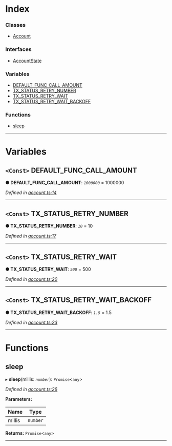 

# Index

### Classes

* [Account](../classes/_account_.account.md)

### Interfaces

* [AccountState](../interfaces/_account_.accountstate.md)

### Variables

* [DEFAULT_FUNC_CALL_AMOUNT](_account_.md#default_func_call_amount)
* [TX_STATUS_RETRY_NUMBER](_account_.md#tx_status_retry_number)
* [TX_STATUS_RETRY_WAIT](_account_.md#tx_status_retry_wait)
* [TX_STATUS_RETRY_WAIT_BACKOFF](_account_.md#tx_status_retry_wait_backoff)

### Functions

* [sleep](_account_.md#sleep)

---

# Variables

<a id="default_func_call_amount"></a>

## `<Const>` DEFAULT_FUNC_CALL_AMOUNT

**● DEFAULT_FUNC_CALL_AMOUNT**: *`1000000`* = 1000000

*Defined in [account.ts:14](https://github.com/nearprotocol/nearlib/blob/b6e94a8/src.ts/account.ts#L14)*

___
<a id="tx_status_retry_number"></a>

## `<Const>` TX_STATUS_RETRY_NUMBER

**● TX_STATUS_RETRY_NUMBER**: *`10`* = 10

*Defined in [account.ts:17](https://github.com/nearprotocol/nearlib/blob/b6e94a8/src.ts/account.ts#L17)*

___
<a id="tx_status_retry_wait"></a>

## `<Const>` TX_STATUS_RETRY_WAIT

**● TX_STATUS_RETRY_WAIT**: *`500`* = 500

*Defined in [account.ts:20](https://github.com/nearprotocol/nearlib/blob/b6e94a8/src.ts/account.ts#L20)*

___
<a id="tx_status_retry_wait_backoff"></a>

## `<Const>` TX_STATUS_RETRY_WAIT_BACKOFF

**● TX_STATUS_RETRY_WAIT_BACKOFF**: *`1.5`* = 1.5

*Defined in [account.ts:23](https://github.com/nearprotocol/nearlib/blob/b6e94a8/src.ts/account.ts#L23)*

___

# Functions

<a id="sleep"></a>

##  sleep

▸ **sleep**(millis: *`number`*): `Promise`<`any`>

*Defined in [account.ts:26](https://github.com/nearprotocol/nearlib/blob/b6e94a8/src.ts/account.ts#L26)*

**Parameters:**

| Name | Type |
| ------ | ------ |
| millis | `number` |

**Returns:** `Promise`<`any`>

___

